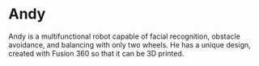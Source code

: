 # Andy
Andy is a multifunctional robot capable of facial recognition, obstacle avoidance, and balancing with only two wheels. He has a unique design, created with Fusion 360 so that it can be 3D printed. 
